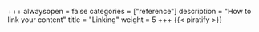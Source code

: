 +++
alwaysopen = false
categories = ["reference"]
description = "How to link your content"
title = "Linking"
weight = 5
+++
{{< piratify >}}